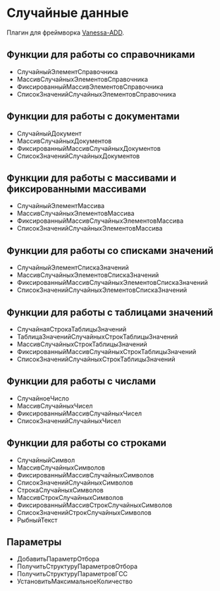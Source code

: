 # Случайные данные

Плагин для фреймворка [Vanessa-ADD](https://github.com/vanessa-opensource/add).

## Функции для работы со справочниками
* СлучайныйЭлементСправочника
* МассивСлучайныхЭлементовСправочника
* ФиксированныйМассивЭлементовСправочника
* СписокЗначенийСлучайныхЭлементовСправочника

## Функции для работы с документами
* СлучайныйДокумент
* МассивСлучайныхДокументов
* ФиксированныйМассивСлучайныхДокументов
* СписокЗначенийСлучайныхДокументов

## Функции для работы с массивами и фиксированными массивами
* СлучайныйЭлементМассива
* МассивСлучайныхЭлементовМассива
* ФиксированныйМассивСлучайныхЭлементовМассива
* СписокЗначенийСлучайныхЭлементовМассива

## Функции для работы со списками значений
* СлучайныйЭлементСпискаЗначений
* МассивСлучайныхЭлементовСпискаЗначений
* ФиксированныйМассивСлучайныхЭлементовСпискаЗначений
* СписокЗначенийСлучайныхЭлементовСпискаЗначений

## Функции для работы с таблицами значений
* СлучайнаяСтрокаТаблицыЗначений
* ТаблицаЗначенийСлучайныхСтрокТаблицыЗначений
* МассивСлучайныхСтрокТаблицыЗначений
* ФиксированныйМассивСлучайныхСтрокТаблицыЗначений
* СписокЗначенийСлучайныхСтрокТаблицыЗначений

## Функции для работы с числами
* СлучайноеЧисло
* МассивСлучайныхЧисел
* ФиксированныйМассивСлучайныхЧисел
* СписокЗначенийСлучайныхЧисел

## Функции для работы со строками 
* СлучайныйСимвол
* МассивСлучайныхСимволов
* ФиксированныйМассивСлучайныхСимволов
* СписокЗначенийСлучайныхСимволов
* СтрокаСлучайныхСимволов
* МассивСтрокСлучайныхСимволов
* ФиксированныйМассивСтрокСлучайныхСимволов
* СписокЗначенийСтрокСлучайныхСимволов
* РыбныйТекст

## Параметры
* ДобавитьПараметрОтбора
* ПолучитьСтруктуруПараметровОтбора
* ПолучитьСтруктуруПараметровГСС
* УстановитьМаксимальноеКоличество
